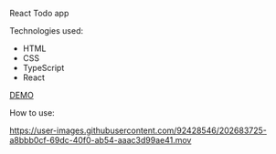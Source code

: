 React Todo app

Technologies used:
- HTML
- CSS
- TypeScript
- React


[DEMO](https://pelahiia.github.io/react_todo-app/)

How to use: 

https://user-images.githubusercontent.com/92428546/202683725-a8bbb0cf-69dc-40f0-ab54-aaac3d99ae41.mov

